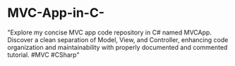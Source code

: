 # MVC-App-in-C-
"Explore my concise MVC app code repository in C# named MVCApp. Discover a clean separation of Model, View, and Controller, enhancing code organization and maintainability with properly documented and commented tutorial. #MVC #CSharp"
